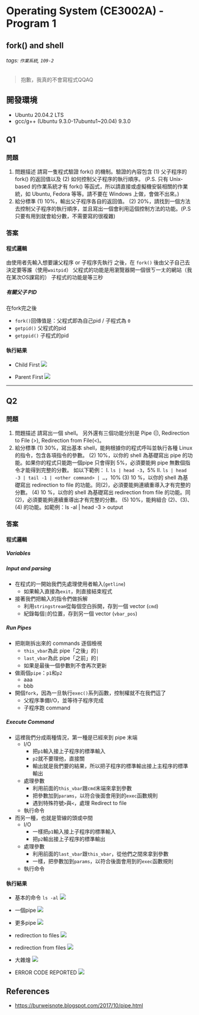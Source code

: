 # Operating System (CE3002A) - Program 1
## fork() and shell
###### tags: `作業系統`, `109-2`

<!-- [TOC] -->
> 抱歉，我真的不會寫程式QQAQ

## 開發環境
- Ubuntu 20.04.2 LTS
- gcc/g++ (Ubuntu 9.3.0-17ubuntu1~20.04) 9.3.0

## Q1
### 問題
1. 問題描述
請寫一隻程式驗證 fork() 的機制。驗證的內容包含 (1) 父子程序的 fork() 的返回值以及 (2) 如何控制父子程序的執行順序。
(P.S. 只有 Unix-based 的作業系統才有 fork() 等函式，所以請直接或虛擬機安裝相關的作業統，如 Ubuntu, Fedora 等等。請不要在 Windows 上做，會做不出來。)
2. 給分標準
(1) 10%，輸出父子程序各自的返回值。
(2) 20%，請找到一個方法去控制父子程序的執行順序，並且寫出一個會利用這個控制方法的功能。(P.S 只要有用到就會給分數，不需要寫的很複雜)

### 答案
#### 程式邏輯
由使用者先輸入想要讓父程序 or 子程序先執行
之後，在 `fork()` 後由父子自己去決定要等誰（使用`waitpid`）
父程式的功能是用瀏覽器開一個很ㄎ一ㄤ的網站（我在某次OS課寫的）
子程式的功能是等三秒

##### 有關父子 PID
在fork完之後
- `fork()`回傳值是：父程式即為自己pid / 子程式為 `0`
- `getpid()` 父程式的pid
- `getppid()` 子程式的pid

#### 執行結果
- Child First
![](https://i.imgur.com/p7wJ7Ga.png)

- Parent First
![](https://i.imgur.com/c2pMsoT.png)


---

## Q2
### 問題
1. 問題描述
請寫出一個 shell。
另外還有三個功能分別是 Pipe (|), Redirection to File (>), Redirection from File(<)。
2. 給分標準
(1) 30%，寫出基本 shell，能夠根據你的程式呼叫並執行各種 Linux 的指令，包含各項指令的參數。
(2) 10%，以你的 shell 為基礎寫出 pipe 的功能。如果你的程式只能跑一個pipe 只會得到 5%，必須要能夠 pipe 無數個指令才能得到完整的分數。
如以下範例：
    I. `ls | head -3`，5%
    II. `ls | head -3 | tail -1 | <other command> | …`，10%
(3) 10 %，以你的 shell 為基礎寫出 redirection to file 的功能。同(2)，必須要能夠連續重導入才有完整的分數。
(4) 10 %，以你的 shell 為基礎寫出 redirection from file 的功能。同(2)，必須要能夠連續重導出才有完整的分數。
(5) 10%，能夠組合 (2)、(3)、(4) 的功能。如範例：ls -al | head -3 > output

### 答案
#### 程式邏輯
<!-- 我們一步一步來 -->
##### Variables

##### Input and parsing
- 在程式的一開始我們先處理使用者輸入(`getline`)
    - 如果輸入直接為`exit`，則直接結束程式
- 接著我們把輸入的指令們做拆解
    - 利用`stringstream`從每個空白拆開，存到一個 vector (`cmd`)
    - 紀錄每個`|`的位置，存到另一個 vector (`vbar_pos`)

##### Run Pipes
- 把剛剛拆出來的 commands 逐個檢視
    - `this_vbar`為此 pipe「之後」的`|`
    - `last_vbar`為此 pipe「之前」的`|`
    - 如果是最後一個參數則不會再次更新
- 做兩個`pipe`：`p1`和`p2`
    - aaa
    - bbb
- 開個`fork`，因為一旦執行`exec()`系列函數，控制權就不在我們這了
    - 父程序準備I/O，並等待子程序完成
    - 子程序跑 command

##### Execute Command
- 這裡我們分成兩種情況，第一種是已經來到 pipe 末端
    - I/O
        - 把`p1`輸入接上子程序的標準輸入
        - `p2`就不要理他，直接關
        - 輸出就是我們要的結果，所以把子程序的標準輸出接上主程序的標準輸出
    - 處理參數
        - 利用前面的`this_vbar`跟`cmd`末端來拿到參數
        - 把參數加到`params`，以符合後面會用到的`exec`函數規則
        - 遇到特殊符號`>`與`<`，處理 Redirect to file
    - 執行命令
- 而另一種，也就是管線的頭或中間
    - I/O
        - 一樣把`p1`輸入接上子程序的標準輸入
        - 把`p2`輸出接上子程序的標準輸出
    - 處理參數
        - 利用前面的`last_vbar`跟`this_vbar`，從他們之間來拿到參數
        - 一樣，把參數加到`params`，以符合後面會用到的`exec`函數規則
    - 執行命令


#### 執行結果
- 基本的命令 `ls -al`
![](https://i.imgur.com/ibNoAID.png)

- 一個pipe
![](https://i.imgur.com/Fhfgh2J.png)

- 更多pipe
![](https://i.imgur.com/aj4iy5O.png)

- redirection to files
![](https://i.imgur.com/QIVXuIv.png)
<!-- ![](https://i.imgur.com/f0j0pZW.png) -->

- redirection from files
![](https://i.imgur.com/Ir29g3J.png)

- 大雜燴
![](https://i.imgur.com/eRqL0Gc.png)

- ERROR CODE REPORTED
![](https://i.imgur.com/cQmZ1Gl.png)



## References
- https://burweisnote.blogspot.com/2017/10/pipe.html